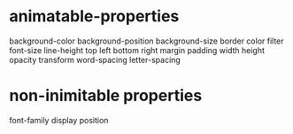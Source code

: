 # animatable-properties
background-color
background-position
background-size
border
color
filter
font-size
line-height
top left bottom right
margin padding
width height
opacity
transform
word-spacing
letter-spacing

# non-inimitable properties
font-family
display 
position
